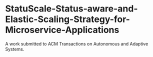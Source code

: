﻿# StatuScale-Status-aware-and-Elastic-Scaling-Strategy-for-Microservice-Applications
A work submitted to ACM Transactions on Autonomous and Adaptive Systems.
